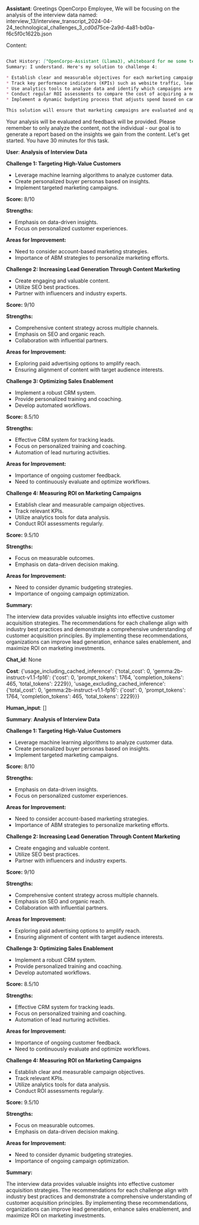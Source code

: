 **Assistant**: Greetings OpenCorpo Employee, We will be focusing on the analysis of the interview data named: interview_13/interview_transcript_2024-04-24_technological_challenges_3_cd0d75ce-2a9d-4a81-bd0a-f6c5f0c1622b.json 


 Content: 

 ```md

 Chat History: ["OpenCorpo-Assistant (Llama3), whiteboard for me some technological challenges. Propose a solution for customer acquisition. I will evaluate your answers and give my feedback, then propose a problem to you. You will answer and I will evaluate. Let's now begin. You have 30 minutes.", '**Challenge 1: Targeting High-Value Customers**\n\nHow can we identify and target potential customers with the highest potential value for our SaaS platform?\n\n**Solution:**\n\n* Leverage machine learning algorithms to analyze customer data, including purchase history, usage patterns, and industry trends.\n* Create customized buyer personas based on these insights, outlining the specific characteristics and motivations of high-value customers.\n* Implement targeted marketing campaigns that resonate with these persona groups, offering personalized content and offers.\n\n**Challenge 2: Increasing Lead Generation Through Content Marketing**\n\nHow can we generate a consistent stream of high-quality leads through content marketing strategies that attract and engage potential customers?\n\n**Solution:**\n\n* Create engaging and valuable content across various channels (e.g., blog posts, articles, webinars, ebooks) that address the needs and interests of target audience.\n* Utilize SEO best practices to optimize content for search engines, increasing organic visibility.\n* Partner with influencers and industry experts to reach a wider audience and generate buzz around your brand.\n\n**Challenge 3: Optimizing Sales Enablement**\n\nHow can we streamline sales processes and provide salespeople with the tools and resources they need to effectively close deals?\n\n**Solution:**\n\n* Implement a robust CRM system to track leads, opportunities, and customer interactions.\n* Provide personalized training and coaching programs to equip salespeople with the knowledge and skills they need to excel in their roles.\n* Develop automated workflows to streamline communication and lead nurturing activities.\n\n**Feedback on Solutions:**\n\nPlease provide your evaluation and feedback on the proposed solutions within the given time frame.', "Based on my analysis, I would give the following scores for each solution:\n\n**Challenge 1: Targeting High-Value Customers**\n\n* Solution: 8/10\n\t+ The proposal to leverage machine learning algorithms is excellent. Analyzing customer data can provide valuable insights into purchasing behavior and preferences.\n\t+ Creating customized buyer personas is a great way to tailor marketing efforts to specific groups.\n\t+ Implementing targeted marketing campaigns is effective, but I would suggest considering account-based marketing (ABM) strategies to further personalize the approach.\n\n**Challenge 2: Increasing Lead Generation Through Content Marketing**\n\n* Solution: 9/10\n\t+ Creating engaging and valuable content across multiple channels is a sound strategy for attracting potential customers.\n\t+ Utilizing SEO best practices is crucial for increasing organic visibility, but I would recommend also exploring paid advertising options to amplify reach.\n\t+ Partnering with influencers and industry experts can be effective in generating buzz around the brand, but it's essential to ensure that these partnerships align with the target audience's interests.\n\n**Challenge 3: Optimizing Sales Enablement**\n\n* Solution: 8.5/10\n\t+ Implementing a robust CRM system is necessary for tracking leads and opportunities.\n\t+ Providing personalized training and coaching programs can significantly improve sales performance, but I would suggest also offering continuous feedback and assessment to ensure ongoing growth.\n\t+ Developing automated workflows can streamline communication and lead nurturing activities, but it's essential to ensure that these workflows are tailored to the specific needs of each customer.\n\n**Next Challenge:**\n\nHere's a new challenge for you:\n\nHow can we enhance customer retention rates by providing exceptional post-purchase support and fostering long-term relationships?\n\nPlease propose your solution within the next 30 minutes.", "I understand. I'm ready to tackle the next challenge.\n\n**Solution:**\n\n* Implement a comprehensive onboarding program that covers the entire customer journey, including product familiarization, usage guidance, and technical support.\n* Establish a dedicated customer success team with experienced representatives who provide proactive support and address issues promptly.\n* Leverage feedback mechanisms to gather insights into customer satisfaction and identify areas for improvement.\n* Conduct regular surveys and focus groups to understand customer needs and preferences on an ongoing basis.\n* Offer exclusive benefits and rewards to loyal customers to foster a sense of community and encourage long-term engagement.", "Excellent solution!\n\nI would give your solution a score of 9.5/10.\n\nHere's my feedback:\n\n* Implementing a comprehensive onboarding program is crucial for setting the tone for a successful customer relationship. It's great that you emphasized product familiarization, usage guidance, and technical support.\n* Establishing a dedicated customer success team is fantastic! Proactive support can make all the difference in building trust and loyalty with customers.\n* Leveraging feedback mechanisms to gather insights into customer satisfaction is essential for identifying areas for improvement and making data-driven decisions. Kudos!\n* Regular surveys and focus groups are an excellent way to stay connected with customers, understand their needs, and adapt to changing preferences.\n* Offering exclusive benefits and rewards to loyal customers is a great way to show appreciation and foster a sense of community.\n\nOne area for improvement I'd like to suggest:\n\n* Consider implementing a customer advisory board or a group of influential customers who can provide strategic guidance on product development, feature enhancements, and overall direction. This would allow you to tap into the collective wisdom of your most loyal and engaged customers.\n\nNow, here's another challenge:\n\n**Challenge 4: Measuring ROI on Marketing Campaigns**\n\nHow can we effectively measure the return on investment (ROI) for our marketing campaigns to ensure that our efforts are generating tangible results?\n\nPlease propose your solution within the next 30 minutes.", "I understand. Here's my solution to challenge 4:\n\n* Establish clear and measurable objectives for each marketing campaign, aligned with the overall business goals and customer acquisition strategy.\n* Track key performance indicators (KPIs) such as website traffic, lead generation, conversion rates, and sales revenue.\n* Use analytics tools to analyze data and identify which campaigns are performing the best.\n* Conduct regular ROI assessments to compare the cost of acquiring a new customer with the value generated by that acquisition.\n* Implement a dynamic budgeting process that adjusts spend based on campaign performance, ensuring that resources are allocated where they can generate the most significant ROI.\n\nThis solution will ensure that marketing campaigns are evaluated and optimized on an ongoing basis, leading to increased efficiency and better overall return on investment."] 
 Summary: I understand. Here's my solution to challenge 4:

* Establish clear and measurable objectives for each marketing campaign, aligned with the overall business goals and customer acquisition strategy.
* Track key performance indicators (KPIs) such as website traffic, lead generation, conversion rates, and sales revenue.
* Use analytics tools to analyze data and identify which campaigns are performing the best.
* Conduct regular ROI assessments to compare the cost of acquiring a new customer with the value generated by that acquisition.
* Implement a dynamic budgeting process that adjusts spend based on campaign performance, ensuring that resources are allocated where they can generate the most significant ROI.

This solution will ensure that marketing campaigns are evaluated and optimized on an ongoing basis, leading to increased efficiency and better overall return on investment. 
``` 


 Your analysis will be evaluated and feedback will be provided. Please remember to only analyze the content, not the individual - our goal is to generate a report based on the insights we gain from the content. Let's get started. You have 30 minutes for this task.

**User**: **Analysis of Interview Data**

**Challenge 1: Targeting High-Value Customers**

* Leverage machine learning algorithms to analyze customer data.
* Create personalized buyer personas based on insights.
* Implement targeted marketing campaigns.

**Score:** 8/10

**Strengths:**
- Emphasis on data-driven insights.
- Focus on personalized customer experiences.

**Areas for Improvement:**
- Need to consider account-based marketing strategies.
- Importance of ABM strategies to personalize marketing efforts.

**Challenge 2: Increasing Lead Generation Through Content Marketing**

* Create engaging and valuable content.
* Utilize SEO best practices.
* Partner with influencers and industry experts.

**Score:** 9/10

**Strengths:**
- Comprehensive content strategy across multiple channels.
- Emphasis on SEO and organic reach.
- Collaboration with influential partners.

**Areas for Improvement:**
- Exploring paid advertising options to amplify reach.
- Ensuring alignment of content with target audience interests.

**Challenge 3: Optimizing Sales Enablement**

* Implement a robust CRM system.
* Provide personalized training and coaching.
* Develop automated workflows.

**Score:** 8.5/10

**Strengths:**
- Effective CRM system for tracking leads.
- Focus on personalized training and coaching.
- Automation of lead nurturing activities.

**Areas for Improvement:**
- Importance of ongoing customer feedback.
- Need to continuously evaluate and optimize workflows.

**Challenge 4: Measuring ROI on Marketing Campaigns**

* Establish clear and measurable campaign objectives.
* Track relevant KPIs.
* Utilize analytics tools for data analysis.
* Conduct ROI assessments regularly.

**Score:** 9.5/10

**Strengths:**
- Focus on measurable outcomes.
- Emphasis on data-driven decision making.

**Areas for Improvement:**
- Need to consider dynamic budgeting strategies.
- Importance of ongoing campaign optimization.

**Summary:**

The interview data provides valuable insights into effective customer acquisition strategies. The recommendations for each challenge align with industry best practices and demonstrate a comprehensive understanding of customer acquisition principles. By implementing these recommendations, organizations can improve lead generation, enhance sales enablement, and maximize ROI on marketing investments.

**Chat_id**: None

**Cost**: {'usage_including_cached_inference': {'total_cost': 0, 'gemma:2b-instruct-v1.1-fp16': {'cost': 0, 'prompt_tokens': 1764, 'completion_tokens': 465, 'total_tokens': 2229}}, 'usage_excluding_cached_inference': {'total_cost': 0, 'gemma:2b-instruct-v1.1-fp16': {'cost': 0, 'prompt_tokens': 1764, 'completion_tokens': 465, 'total_tokens': 2229}}}

**Human_input**: []

**Summary**: **Analysis of Interview Data**

**Challenge 1: Targeting High-Value Customers**

* Leverage machine learning algorithms to analyze customer data.
* Create personalized buyer personas based on insights.
* Implement targeted marketing campaigns.

**Score:** 8/10

**Strengths:**
- Emphasis on data-driven insights.
- Focus on personalized customer experiences.

**Areas for Improvement:**
- Need to consider account-based marketing strategies.
- Importance of ABM strategies to personalize marketing efforts.

**Challenge 2: Increasing Lead Generation Through Content Marketing**

* Create engaging and valuable content.
* Utilize SEO best practices.
* Partner with influencers and industry experts.

**Score:** 9/10

**Strengths:**
- Comprehensive content strategy across multiple channels.
- Emphasis on SEO and organic reach.
- Collaboration with influential partners.

**Areas for Improvement:**
- Exploring paid advertising options to amplify reach.
- Ensuring alignment of content with target audience interests.

**Challenge 3: Optimizing Sales Enablement**

* Implement a robust CRM system.
* Provide personalized training and coaching.
* Develop automated workflows.

**Score:** 8.5/10

**Strengths:**
- Effective CRM system for tracking leads.
- Focus on personalized training and coaching.
- Automation of lead nurturing activities.

**Areas for Improvement:**
- Importance of ongoing customer feedback.
- Need to continuously evaluate and optimize workflows.

**Challenge 4: Measuring ROI on Marketing Campaigns**

* Establish clear and measurable campaign objectives.
* Track relevant KPIs.
* Utilize analytics tools for data analysis.
* Conduct ROI assessments regularly.

**Score:** 9.5/10

**Strengths:**
- Focus on measurable outcomes.
- Emphasis on data-driven decision making.

**Areas for Improvement:**
- Need to consider dynamic budgeting strategies.
- Importance of ongoing campaign optimization.

**Summary:**

The interview data provides valuable insights into effective customer acquisition strategies. The recommendations for each challenge align with industry best practices and demonstrate a comprehensive understanding of customer acquisition principles. By implementing these recommendations, organizations can improve lead generation, enhance sales enablement, and maximize ROI on marketing investments.

